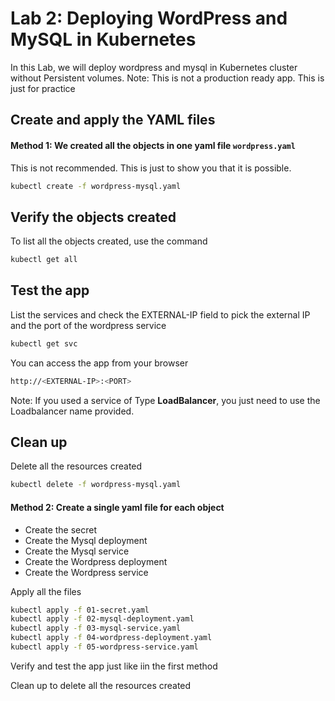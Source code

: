 # Lab 2: Deploying WordPress and MySQL in Kubernetes

In this Lab, we will deploy wordpress and mysql in Kubernetes cluster without Persistent volumes. 
Note: This is not a production ready app. This is just for practice

## Create and apply the YAML files

#### Method 1: We created all the objects in one yaml file `wordpress.yaml` 
This is not recommended. This is just to show you that it is possible.

```bash
kubectl create -f wordpress-mysql.yaml
```
## Verify the objects created

To list all the objects created, use the command
```bash
kubectl get all
```

## Test the app
List the services and check the EXTERNAL-IP field to pick the external IP and the port of the wordpress service
```bash
kubectl get svc
```
You can access the app from your browser
```bash
http://<EXTERNAL-IP>:<PORT>
```
Note: If you used a service of Type **LoadBalancer**, you just need to use the Loadbalancer name provided.

## Clean up

Delete all the resources created
```bash
kubectl delete -f wordpress-mysql.yaml
```
#### Method 2: Create a single yaml file for each object
- Create the secret
- Create the Mysql deployment
- Create the Mysql service
- Create the Wordpress deployment
- Create the Wordpress service

Apply all the files
```bash
kubectl apply -f 01-secret.yaml
kubectl apply -f 02-mysql-deployment.yaml
kubectl apply -f 03-mysql-service.yaml
kubectl apply -f 04-wordpress-deployment.yaml
kubectl apply -f 05-wordpress-service.yaml
```

Verify and test the app just like iin the first method

Clean up to delete all the resources created 
